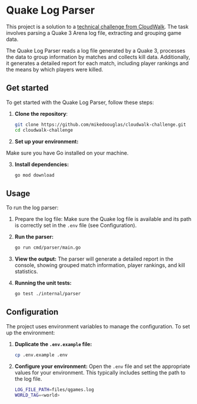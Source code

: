 # Quake Log Parser

This project is a solution to a [technical challenge from CloudWalk](https://gist.github.com/cloudwalk-tests/704a555a0fe475ae0284ad9088e203f1). The task involves parsing a Quake 3 Arena log file, extracting and grouping game data.

The Quake Log Parser reads a log file generated by a Quake 3, processes the data to group information by matches and collects kill data. Additionally, it generates a detailed report for each match, including player rankings and the means by which players were killed.

## Get started

To get started with the Quake Log Parser, follow these steps:

1. **Clone the repository**:
   ```bash
   git clone https://github.com/mikedoouglas/cloudwalk-challenge.git
   cd cloudwalk-challenge

2. **Set up your environment:** 

Make sure you have Go installed on your machine.

3. **Install dependencies:**
    ```bash
    go mod download
    ```

## Usage

To run the log parser:

1. Prepare the log file: Make sure the Quake log file is available and its path is correctly set in the `.env` file (see Configuration).

2. **Run the parser:**
    ```bash
    go run cmd/parser/main.go
    ```
3. **View the output:** The parser will generate a detailed report in the console, showing grouped match information, player rankings, and kill statistics.

4. **Running the unit tests:** 
    ```bash
    go test ./internal/parser
    ```

## Configuration
The project uses environment variables to manage the configuration. To set up the environment:

1. **Duplicate the `.env.example` file:**
    ```bash
    cp .env.example .env
    ```

2. **Configure your environment:**
Open the `.env` file and set the appropriate values for your environment. This typically includes setting the path to the log file.
    ```bash
    LOG_FILE_PATH=files/qgames.log
    WORLD_TAG=<world>
    ```
